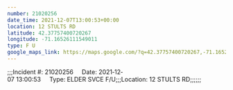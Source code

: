 ```yaml
---
number: 21020256
date_time: 2021-12-07T13:00:53+00:00
location: 12 STULTS RD
latitude: 42.37757400720267
longitude: -71.16526111549011
type: F U
google_maps_link: https://maps.google.com/?q=42.37757400720267,-71.16526111549011
---
```


;;;Incident #: 21020256     Date: 2021‐12‐07 13:00:53     Type: ELDER SVCE F/U;;;Location: 12 STULTS RD;;;;;;
